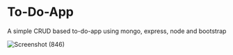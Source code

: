 # To-Do-App
A simple CRUD based to-do-app using mongo, express, node and bootstrap

![Screenshot (846)](https://user-images.githubusercontent.com/108319876/212004305-739c1faf-4980-4390-be68-1d4eb7159572.png)
